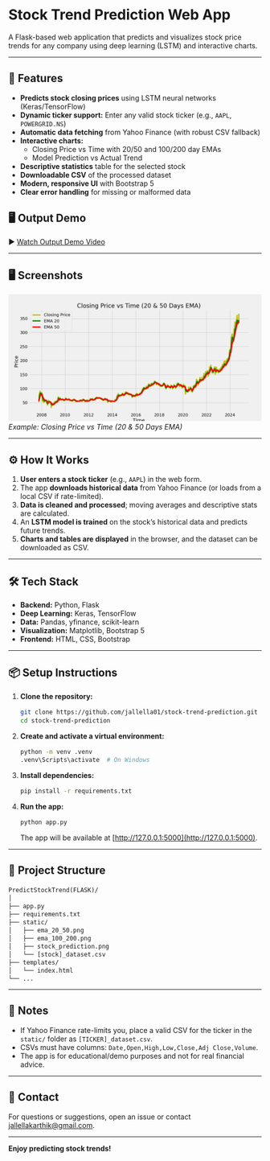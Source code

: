 # Stock Trend Prediction Web App

A Flask-based web application that predicts and visualizes stock price trends for any company using deep learning (LSTM) and interactive charts.

---

## 🚀 Features

- **Predicts stock closing prices** using LSTM neural networks (Keras/TensorFlow)
- **Dynamic ticker support:** Enter any valid stock ticker (e.g., `AAPL`, `POWERGRID.NS`)
- **Automatic data fetching** from Yahoo Finance (with robust CSV fallback)
- **Interactive charts:** 
  - Closing Price vs Time with 20/50 and 100/200 day EMAs
  - Model Prediction vs Actual Trend
- **Descriptive statistics** table for the selected stock
- **Downloadable CSV** of the processed dataset
- **Modern, responsive UI** with Bootstrap 5
- **Clear error handling** for missing or malformed data

## 🖥️ Output Demo

▶️ [Watch Output Demo Video](https://drive.google.com/your-video-link)


---

## 🖥️ Screenshots

![App Screenshot](PredictStockTrend(FLASK)/static/ema_20_50.png)
*Example: Closing Price vs Time (20 & 50 Days EMA)*

---

## ⚙️ How It Works

1. **User enters a stock ticker** (e.g., `AAPL`) in the web form.
2. The app **downloads historical data** from Yahoo Finance (or loads from a local CSV if rate-limited).
3. **Data is cleaned and processed**; moving averages and descriptive stats are calculated.
4. An **LSTM model is trained** on the stock’s historical data and predicts future trends.
5. **Charts and tables are displayed** in the browser, and the dataset can be downloaded as CSV.

---

## 🛠️ Tech Stack

- **Backend:** Python, Flask
- **Deep Learning:** Keras, TensorFlow
- **Data:** Pandas, yfinance, scikit-learn
- **Visualization:** Matplotlib, Bootstrap 5
- **Frontend:** HTML, CSS, Bootstrap

---

## 📦 Setup Instructions

1. **Clone the repository:**
    ```bash
    git clone https://github.com/jallella01/stock-trend-prediction.git
    cd stock-trend-prediction
    ```

2. **Create and activate a virtual environment:**
    ```bash
    python -m venv .venv
    .venv\Scripts\activate  # On Windows
    ```

3. **Install dependencies:**
    ```bash
    pip install -r requirements.txt
    ```

4. **Run the app:**
    ```bash
    python app.py
    ```
    The app will be available at [http://127.0.0.1:5000](http://127.0.0.1:5000).

---

## 📁 Project Structure

```
PredictStockTrend(FLASK)/
│
├── app.py
├── requirements.txt
├── static/
│   ├── ema_20_50.png
│   ├── ema_100_200.png
│   ├── stock_prediction.png
│   └── [stock]_dataset.csv
├── templates/
│   └── index.html
└── ...
```

---

## 📝 Notes

- If Yahoo Finance rate-limits you, place a valid CSV for the ticker in the `static/` folder as `[TICKER]_dataset.csv`.
- CSVs must have columns: `Date,Open,High,Low,Close,Adj Close,Volume`.
- The app is for educational/demo purposes and not for real financial advice.

---

## 📧 Contact

For questions or suggestions, open an issue or contact [jallellakarthik@gmail.com](mailto:jallellakarthik@gmail.com).

---

**Enjoy predicting stock trends!**

